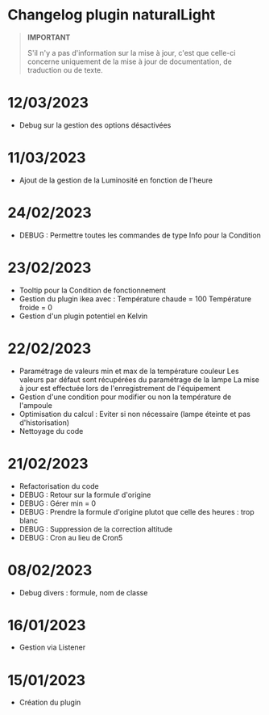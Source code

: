 # Changelog plugin naturalLight

>**IMPORTANT**
>
>S'il n'y a pas d'information sur la mise à jour, c'est que celle-ci concerne uniquement de la mise à jour de documentation, de traduction ou de texte.

# 12/03/2023

- Debug sur la gestion des options désactivées

# 11/03/2023

- Ajout de la gestion de la Luminosité en fonction de l'heure

# 24/02/2023

- DEBUG : Permettre toutes les commandes de type Info pour la Condition

# 23/02/2023

- Tooltip pour la Condition de fonctionnement
- Gestion du plugin ikea avec :
    Température chaude = 100
    Température froide = 0
- Gestion d'un plugin potentiel en Kelvin

# 22/02/2023

- Paramétrage de valeurs min et max de la température couleur
  Les valeurs par défaut sont récupérées du paramétrage de la lampe
  La mise à jour est effectuée lors de l'enregistrement de l'équipement
- Gestion d'une condition pour modifier ou non la température de l'ampoule
- Optimisation du calcul : Eviter si non nécessaire (lampe éteinte et pas d'historisation)
- Nettoyage du code

# 21/02/2023

- Refactorisation du code
- DEBUG : Retour sur la formule d'origine
- DEBUG : Gérer min = 0
- DEBUG : Prendre la formule d'origine plutot que celle des heures : trop blanc
- DEBUG : Suppression de la correction altitude
- DEBUG : Cron au lieu de Cron5

# 08/02/2023

- Debug divers : formule, nom de classe

# 16/01/2023

- Gestion via Listener

# 15/01/2023

- Création du plugin

